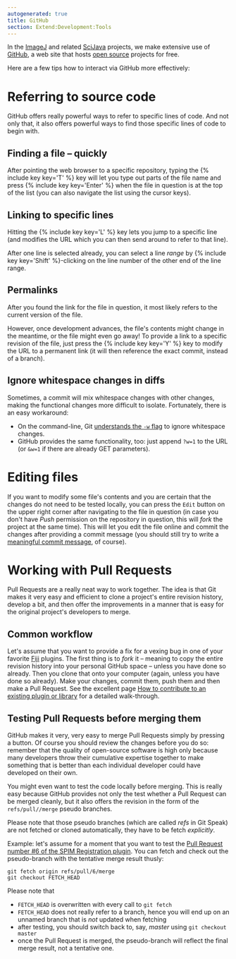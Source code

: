 ```yaml
---
autogenerated: true
title: GitHub
section: Extend:Development:Tools
---
```


In the [ImageJ](/about) and related [SciJava](SciJava) projects, we make extensive use of [GitHub](https://github.com/), a web site that hosts [open source](Open_source) projects for free.

Here are a few tips how to interact via GitHub more effectively:

# Referring to source code

GitHub offers really powerful ways to refer to specific lines of code. And not only that, it also offers powerful ways to find those specific lines of code to begin with.

## Finding a file – quickly

After pointing the web browser to a specific repository, typing the {% include key key='T' %} key will let you type out parts of the file name and press {% include key key='Enter' %} when the file in question is at the top of the list (you can also navigate the list using the cursor keys).

## Linking to specific lines

Hitting the {% include key key='L' %} key lets you jump to a specific line (and modifies the URL which you can then send around to refer to that line).

After one line is selected already, you can select a line *range* by {% include key key='Shift' %}-clicking on the line number of the other end of the line range.

## Permalinks

After you found the link for the file in question, it most likely refers to the current version of the file.

However, once development advances, the file's contents might change in the meantime, or the file might even go away! To provide a link to a specific revision of the file, just press the {% include key key='Y' %} key to modify the URL to a permanent link (it will then reference the exact commit, instead of a branch).

## Ignore whitespace changes in diffs

Sometimes, a commit will mix whitespace changes with other changes, making the functional changes more difficult to isolate. Fortunately, there is an easy workaround:

-   On the command-line, Git [understands the `-w` flag](https://github.com/git/git/blob/v2.1.3/Documentation/diff-options.txt#L466-L470) to ignore whitespace changes.
-   GitHub provides the same functionality, too: just append `?w=1` to the URL (or `&w=1` if there are already GET parameters).

# Editing files

If you want to modify some file's contents and you are certain that the changes do not need to be tested locally, you can press the `Edit` button on the upper right corner after navigating to the file in question (in case you don't have *Push* permission on the repository in question, this will *fork* the project at the same time). This will let you edit the file online and commit the changes after providing a commit message (you should still try to write a [meaningful commit message](/develop/coding-style#scm-history), of course).

# Working with Pull Requests

Pull Requests are a really neat way to work together. The idea is that Git makes it very easy and efficient to clone a project's entire revision history, develop a bit, and then offer the improvements in a manner that is easy for the original project's developers to merge.

## Common workflow

Let's assume that you want to provide a fix for a vexing bug in one of your favorite [Fiji](/software/fiji) plugins. The first thing is to *fork* it – meaning to copy the entire revision history into your personal GitHub space – unless you have done so already. Then you clone that onto your computer (again, unless you have done so already). Make your changes, commit them, push them and then make a Pull Request. See the excellent page [How to contribute to an existing plugin or library](/develop/improving-the-code) for a detailed walk-through.

## Testing Pull Requests before merging them

GitHub makes it very, very easy to merge Pull Requests simply by pressing a button. Of course you should review the changes before you do so: remember that the quality of open-source software is high only because many developers throw their cumulative expertise together to make something that is better than each individual developer could have developed on their own.

You might even want to test the code locally before merging. This is really easy because GitHub provides not only the test whether a Pull Request can be merged cleanly, but it also offers the revision in the form of the `refs/pull/`<ID>`/merge` pseudo branches.

Please note that those pseudo branches (which are called *refs* in Git Speak) are not fetched or cloned automatically, they have to be fetch *explicitly*.

Example: let's assume for a moment that you want to test the [Pull Request number \#6 of the SPIM Registration plugin](https://github.com/fiji/SPIM_Registration/pull/6). You can fetch and check out the pseudo-branch with the tentative merge result thusly:

    git fetch origin refs/pull/6/merge
    git checkout FETCH_HEAD

Please note that

-   `FETCH_HEAD` is overwritten with every call to `git fetch`
-   `FETCH_HEAD` does not really refer to a branch, hence you will end up on an unnamed branch that is *not* updated when fetching
-   after testing, you should switch back to, say, *master* using `git checkout master`
-   once the Pull Request is merged, the pseudo-branch will reflect the final merge result, not a tentative one.

 
